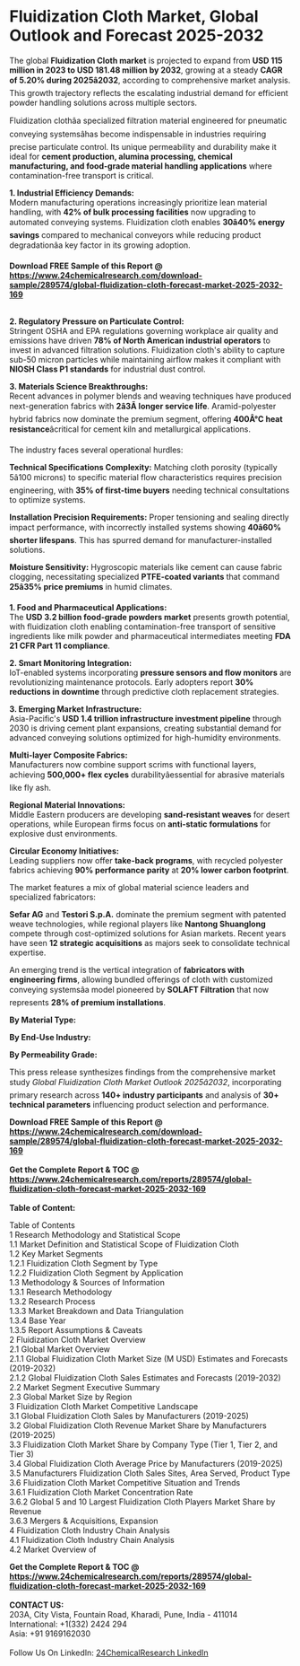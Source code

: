 <h1>Fluidization Cloth Market, Global Outlook and Forecast 2025-2032</h1><p>The global <strong>Fluidization Cloth market</strong> is projected to expand from <strong>USD 115 million in 2023 to USD 181.48 million by 2032</strong>, growing at a steady <strong>CAGR of 5.20% during 2025â2032</strong>, according to comprehensive market analysis. This growth trajectory reflects the escalating industrial demand for efficient powder handling solutions across multiple sectors.</p><p>Fluidization clothâa specialized filtration material engineered for pneumatic conveying systemsâhas become indispensable in industries requiring precise particulate control. Its unique permeability and durability make it ideal for <strong>cement production, alumina processing, chemical manufacturing, and food-grade material handling applications</strong> where contamination-free transport is critical.</p><p><strong>1. Industrial Efficiency Demands:</strong><br>
Modern manufacturing operations increasingly prioritize lean material handling, with <strong>42% of bulk processing facilities</strong> now upgrading to automated conveying systems. Fluidization cloth enables <strong>30â40% energy savings</strong> compared to mechanical conveyors while reducing product degradationâa key factor in its growing adoption.</p><div><b>Download FREE Sample of this Report @ 
            <a href="https://www.24chemicalresearch.com/download-sample/289574/global-fluidization-cloth-forecast-market-2025-2032-169">
            https://www.24chemicalresearch.com/download-sample/289574/global-fluidization-cloth-forecast-market-2025-2032-169</a></b></div><br><p><strong>2. Regulatory Pressure on Particulate Control:</strong><br>
Stringent OSHA and EPA regulations governing workplace air quality and emissions have driven <strong>78% of North American industrial operators</strong> to invest in advanced filtration solutions. Fluidization cloth's ability to capture sub-50 micron particles while maintaining airflow makes it compliant with <strong>NIOSH Class P1 standards</strong> for industrial dust control.</p><p><strong>3. Materials Science Breakthroughs:</strong><br>
Recent advances in polymer blends and weaving techniques have produced next-generation fabrics with <strong>2â3Ã longer service life</strong>. Aramid-polyester hybrid fabrics now dominate the premium segment, offering <strong>400Â°C heat resistance</strong>âcritical for cement kiln and metallurgical applications.</p><p>The industry faces several operational hurdles:</p><p><strong>Technical Specifications Complexity:</strong> Matching cloth porosity (typically 5â100 microns) to specific material flow characteristics requires precision engineering, with <strong>35% of first-time buyers</strong> needing technical consultations to optimize systems.</p><p><strong>Installation Precision Requirements:</strong> Proper tensioning and sealing directly impact performance, with incorrectly installed systems showing <strong>40â60% shorter lifespans</strong>. This has spurred demand for manufacturer-installed solutions.</p><p><strong>Moisture Sensitivity:</strong> Hygroscopic materials like cement can cause fabric clogging, necessitating specialized <strong>PTFE-coated variants</strong> that command <strong>25â35% price premiums</strong> in humid climates.</p><p><strong>1. Food and Pharmaceutical Applications:</strong><br>
The <strong>USD 3.2 billion food-grade powders market</strong> presents growth potential, with fluidization cloth enabling contamination-free transport of sensitive ingredients like milk powder and pharmaceutical intermediates meeting <strong>FDA 21 CFR Part 11 compliance</strong>.</p><p><strong>2. Smart Monitoring Integration:</strong><br>
IoT-enabled systems incorporating <strong>pressure sensors and flow monitors</strong> are revolutionizing maintenance protocols. Early adopters report <strong>30% reductions in downtime</strong> through predictive cloth replacement strategies.</p><p><strong>3. Emerging Market Infrastructure:</strong><br>
Asia-Pacific's <strong>USD 1.4 trillion infrastructure investment pipeline</strong> through 2030 is driving cement plant expansions, creating substantial demand for advanced conveying solutions optimized for high-humidity environments.</p><p><strong>Multi-layer Composite Fabrics:</strong><br>
	Manufacturers now combine support scrims with functional layers, achieving <strong>500,000+ flex cycles</strong> durabilityâessential for abrasive materials like fly ash.</p><p><strong>Regional Material Innovations:</strong><br>
	Middle Eastern producers are developing <strong>sand-resistant weaves</strong> for desert operations, while European firms focus on <strong>anti-static formulations</strong> for explosive dust environments.</p><p><strong>Circular Economy Initiatives:</strong><br>
	Leading suppliers now offer <strong>take-back programs</strong>, with recycled polyester fabrics achieving <strong>90% performance parity</strong> at <strong>20% lower carbon footprint</strong>.</p><p>The market features a mix of global material science leaders and specialized fabricators:</p><p><strong>Sefar AG</strong> and <strong>Testori S.p.A.</strong> dominate the premium segment with patented weave technologies, while regional players like <strong>Nantong Shuanglong</strong> compete through cost-optimized solutions for Asian markets. Recent years have seen <strong>12 strategic acquisitions</strong> as majors seek to consolidate technical expertise.</p><p>An emerging trend is the vertical integration of <strong>fabricators with engineering firms</strong>, allowing bundled offerings of cloth with customized conveying systemsâa model pioneered by <strong>SOLAFT Filtration</strong> that now represents <strong>28% of premium installations</strong>.</p><p><strong>By Material Type:</strong></p><p><strong>By End-Use Industry:</strong></p><p><strong>By Permeability Grade:</strong></p><p>This press release synthesizes findings from the comprehensive market study <em>Global Fluidization Cloth Market Outlook 2025â2032</em>, incorporating primary research across <strong>140+ industry participants</strong> and analysis of <strong>30+ technical parameters</strong> influencing product selection and performance.</p><div><b>Download FREE Sample of this Report @ 
            <a href="https://www.24chemicalresearch.com/download-sample/289574/global-fluidization-cloth-forecast-market-2025-2032-169">
            https://www.24chemicalresearch.com/download-sample/289574/global-fluidization-cloth-forecast-market-2025-2032-169</a></b></div><br><div><b>Get the Complete Report & TOC @ 
            <a href="https://www.24chemicalresearch.com/reports/289574/global-fluidization-cloth-forecast-market-2025-2032-169">
            https://www.24chemicalresearch.com/reports/289574/global-fluidization-cloth-forecast-market-2025-2032-169</a></b></div><br>
            <b>Table of Content:</b><p>Table of Contents<br />
1 Research Methodology and Statistical Scope<br />
1.1 Market Definition and Statistical Scope of Fluidization Cloth<br />
1.2 Key Market Segments<br />
1.2.1 Fluidization Cloth Segment by Type<br />
1.2.2 Fluidization Cloth Segment by Application<br />
1.3 Methodology & Sources of Information<br />
1.3.1 Research Methodology<br />
1.3.2 Research Process<br />
1.3.3 Market Breakdown and Data Triangulation<br />
1.3.4 Base Year<br />
1.3.5 Report Assumptions & Caveats<br />
2 Fluidization Cloth Market Overview<br />
2.1 Global Market Overview<br />
2.1.1 Global Fluidization Cloth Market Size (M USD) Estimates and Forecasts (2019-2032)<br />
2.1.2 Global Fluidization Cloth Sales Estimates and Forecasts (2019-2032)<br />
2.2 Market Segment Executive Summary<br />
2.3 Global Market Size by Region<br />
3 Fluidization Cloth Market Competitive Landscape<br />
3.1 Global Fluidization Cloth Sales by Manufacturers (2019-2025)<br />
3.2 Global Fluidization Cloth Revenue Market Share by Manufacturers (2019-2025)<br />
3.3 Fluidization Cloth Market Share by Company Type (Tier 1, Tier 2, and Tier 3)<br />
3.4 Global Fluidization Cloth Average Price by Manufacturers (2019-2025)<br />
3.5 Manufacturers Fluidization Cloth Sales Sites, Area Served, Product Type<br />
3.6 Fluidization Cloth Market Competitive Situation and Trends<br />
3.6.1 Fluidization Cloth Market Concentration Rate<br />
3.6.2 Global 5 and 10 Largest Fluidization Cloth Players Market Share by Revenue<br />
3.6.3 Mergers & Acquisitions, Expansion<br />
4 Fluidization Cloth Industry Chain Analysis<br />
4.1 Fluidization Cloth Industry Chain Analysis<br />
4.2 Market Overview of</p><div><b>Get the Complete Report & TOC @ 
            <a href="https://www.24chemicalresearch.com/reports/289574/global-fluidization-cloth-forecast-market-2025-2032-169">
            https://www.24chemicalresearch.com/reports/289574/global-fluidization-cloth-forecast-market-2025-2032-169</a></b></div><br><b>CONTACT US:</b><br>
            203A, City Vista, Fountain Road, Kharadi, Pune, India - 411014<br>
            International: +1(332) 2424 294<br>
            Asia: +91 9169162030 <br><br>
            Follow Us On LinkedIn: <a href="https://www.linkedin.com/company/24chemicalresearch/">24ChemicalResearch LinkedIn</a>
